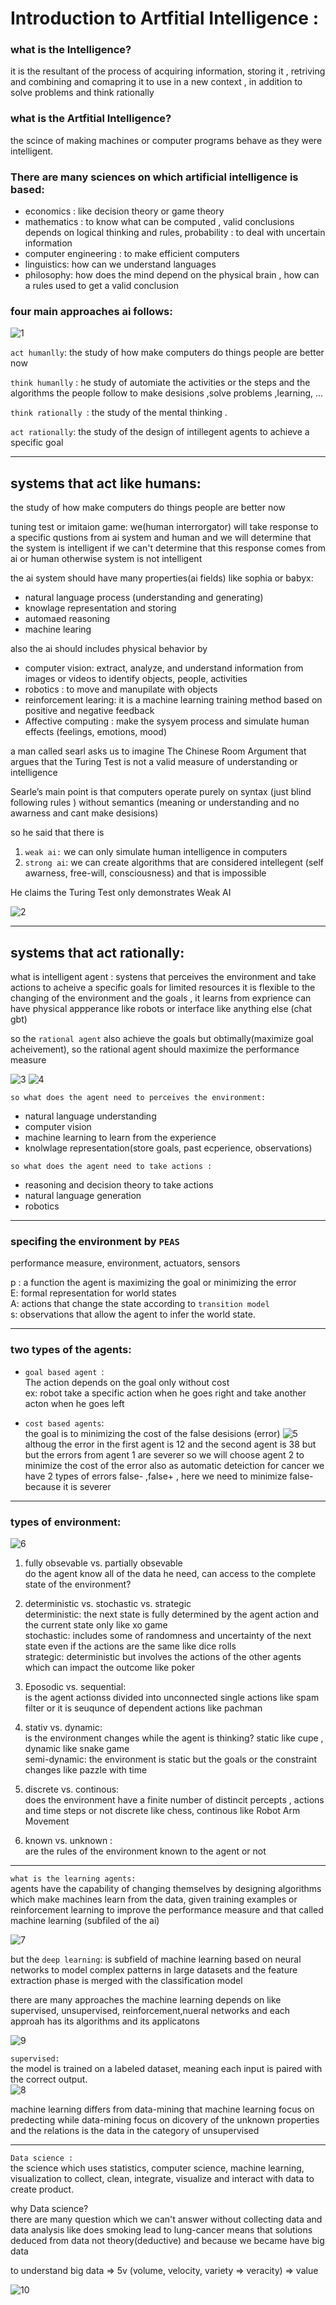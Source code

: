 # Introduction to Artfitial Intelligence :

### what is the Intelligence?

it is the resultant of the process of acquiring information, storing it , retriving and combining and comapring it to use in a new context , in addition to solve problems and think rationally 


### what is the Artfitial Intelligence?


the scince of making machines or computer programs behave as they were intelligent.

### There are many sciences on which artificial intelligence is based:
- economics : like decision theory or game theory 
- mathematics : to know what can be computed , valid conclusions depends on logical thinking and rules, probability : to deal with uncertain information 
- computer engineering : to make efficient computers
- linguistics:  how can we understand languages
- philosophy: how does the mind depend on the physical brain , how can a rules used to get a valid conclusion 


### four main approaches ai follows:
![1](./photos/1.jpeg)

`act humanlly`: the study of how make computers do things people are better now

`think humanlly` : he study of automiate the activities or the steps and the algorithms the people follow to make desisions ,solve problems ,learning, ... 

`think rationally `: the study of the mental thinking .

`act rationally`: the study of the design of intillegent agents to achieve a specific goal
___
## systems that act like humans:

the study of how make computers do things people are better now

tuning test or imitaion game: 
we(human interrorgator) will take response to a specific qustions from ai system and human and we will determine that the system is intelligent if we can't determine that this response comes from ai or human otherwise system is not intelligent

the ai system should have many properties(ai fields) like sophia or babyx:

- natural language process (understanding and generating)
- knowlage representation and storing
- automaed reasoning 
- machine learing

also the ai should includes physical behavior by
- computer vision:  extract, analyze, and understand information from images or videos to identify objects, people, activities
- robotics : to move and manupilate with objects
- reinforcement learing: it is a machine learning training method based on positive and negative feedback
- Affective computing : make the sysyem process and simulate human effects (feelings, emotions, mood)



a man called searl asks us to imagine The Chinese Room Argument that argues that the Turing Test is not a valid measure of understanding or intelligence 

Searle’s main point is that computers operate purely on syntax (just blind following rules ) without semantics (meaning or understanding and no awarness and cant make desisions)

so he said that there is 
1. `weak ai:` we can only simulate human intelligence in computers 
2. `strong ai`: we can create algorithms that are considered intellegent (self awarness, free-will, consciousness) and that is impossible 

He claims the Turing Test only demonstrates Weak AI 

![2](./photos/2.png)
___
## systems that act rationally:
what is intelligent agent :
 systens that perceives the environment and take actions to acheive a specific goals for limited resources 
 it is flexible to the changing of the environment and the goals , it learns from exprience 
 can have physical appperance like robots or interface like anything else (chat gbt)

 so the `rational agent` also achieve the goals but obtimally(maximize goal acheivement), so the rational agent should maximize the performance measure 


 ![3](./photos/3.jpeg)
![4](./photos/4.jpeg)


`so what does the agent need to perceives the environment:`
- natural language understanding
- computer vision
- machine learning to learn from the experience 
- knolwlage representation(store goals, past ecperience, observations)
  
 `so what does the agent need to take actions :`

- reasoning and decision theory to take actions 
- natural language generation
- robotics
___

### specifing the environment by `PEAS`                                          
performance measure, environment, actuators, sensors                             

p : a function the agent is maximizing the goal or minimizing the error                                  
E: formal representation for world states                                            
A: actions that change the state according to `transition model`                                              
s: observations that allow the agent to infer the world state.                                               

___
### two types of the agents:                       

- `goal based agent `:                                  
The action depends on the goal only without cost                          
ex: robot take a specific action when he goes right and take another acton when he goes left


- `cost based agents`:                               
the goal is to minimizing the cost of the false desisions (error) 
![5](./photos/5.jpeg)
althoug the error in the first agent is 12 and the second agent is 38 but but the errors from agent 1 are severer so we will choose agent 2 to minimize the cost of the error
 also as automatic deteiction for cancer we have 2 types of errors false- ,false+  , here we need to minimize false- because it is severer

___
### types of environment:

![6](./photos/6.jpeg)


1. fully obsevable vs. partially obsevable                                          
do the agent know all of the data he need, can access to the complete state of the environment?

2. deterministic vs. stochastic vs. strategic                                  
   deterministic: the next state is fully determined by the agent action and the current state only like xo game                                         
   stochastic: includes some of randomness and uncertainty of the next state even if the actions are the same like dice rolls                                                         
   strategic: deterministic but involves the actions of the other agents which can impact the outcome like poker

3. Eposodic vs. sequential:                                
is the agent actionss divided into unconnected single actions like spam filter or it is seuqunce of dependent actions like pachman  

4. stativ vs. dynamic:                                                 
   is the environment changes while the agent is thinking? static like cupe , dynamic like snake game                       
   semi-dynamic: the environment is static but the goals or the constraint changes like pazzle with time

5. discrete vs. continous:                                              
   does the environment have a finite number of distincit percepts , actions and time steps or not
   discrete like chess, continous like Robot Arm Movement

6. known vs. unknown :                                 
   are the rules of the environment known to the agent or not

___
`what is the learning agents:  `                              
agents have the capability of changing themselves by designing algorithms which make machines learn from the data, given training examples or reinforcement learning to improve the performance measure and that called machine learning (subfiled of the ai)


![7](./photos/7.jpeg)

but the `deep learning`: is subfield of machine learning based on neural networks to model complex patterns in large datasets and the feature extraction phase is merged with the classification model                            

there are many approaches the machine learning depends on like supervised, unsupervised, reinforcement,nueral networks and each approah has its algorithms and its applicatons   

![9](./photos/9.jpeg)

`supervised:`   
the model is trained on a labeled dataset, meaning each input is paired with the correct output.                                              
![8](./photos/8.jpeg)

machine learning differs from data-mining that machine learning focus on predecting while data-mining focus on dicovery of the unknown properties and the relations is the data in the category of unsupervised
___
`Data science :  `                                     
the science which uses statistics, computer science, machine learning, visualization to collect, clean, integrate, visualize and interact with data to create product.                                     

why Data science?                                      
there are many question which we can't answer without collecting data and data analysis like does smoking lead to lung-cancer means that solutions deduced from data not theory(deductive) and because we became have big data 

to understand big data => 5v
(volume, velocity, variety => veracity) => value 

![10](./photos/10.jpeg)

